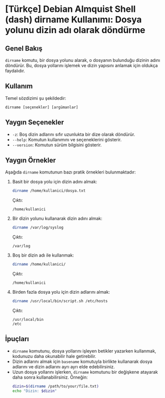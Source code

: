# [Türkçe] Debian Almquist Shell (dash) dirname Kullanımı: Dosya yolunu dizin adı olarak döndürme

## Genel Bakış
`dirname` komutu, bir dosya yolunu alarak, o dosyanın bulunduğu dizinin adını döndürür. Bu, dosya yollarını işlemek ve dizin yapısını anlamak için oldukça faydalıdır.

## Kullanım
Temel sözdizimi şu şekildedir:
```
dirname [seçenekler] [argümanlar]
```

## Yaygın Seçenekler
- `-z`: Boş dizin adlarını sıfır uzunlukta bir dize olarak döndürür.
- `--help`: Komutun kullanımını ve seçeneklerini gösterir.
- `--version`: Komutun sürüm bilgisini gösterir.

## Yaygın Örnekler
Aşağıda `dirname` komutunun bazı pratik örnekleri bulunmaktadır:

1. Basit bir dosya yolu için dizin adını almak:
   ```sh
   dirname /home/kullanici/dosya.txt
   ```
   Çıktı:
   ```
   /home/kullanici
   ```

2. Bir dizin yolunu kullanarak dizin adını almak:
   ```sh
   dirname /var/log/syslog
   ```
   Çıktı:
   ```
   /var/log
   ```

3. Boş bir dizin adı ile kullanmak:
   ```sh
   dirname /home/kullanici/
   ```
   Çıktı:
   ```
   /home/kullanici
   ```

4. Birden fazla dosya yolu için dizin adlarını almak:
   ```sh
   dirname /usr/local/bin/script.sh /etc/hosts
   ```
   Çıktı:
   ```
   /usr/local/bin
   /etc
   ```

## İpuçları
- `dirname` komutunu, dosya yollarını işleyen betikler yazarken kullanmak, kodunuzu daha okunabilir hale getirebilir.
- Dizin adlarını almak için `basename` komutuyla birlikte kullanarak dosya adlarını ve dizin adlarını ayrı ayrı elde edebilirsiniz.
- Uzun dosya yollarını işlerken, `dirname` komutunu bir değişkene atayarak daha sonra kullanabilirsiniz. Örneğin:
   ```sh
   dizin=$(dirname /path/to/your/file.txt)
   echo "Dizin: $dizin"
   ```